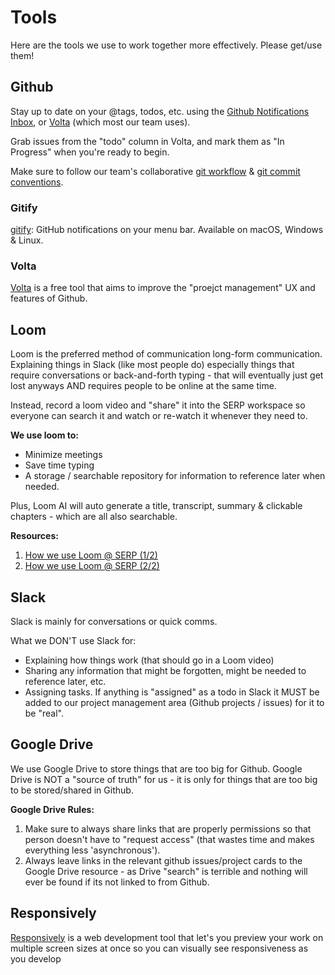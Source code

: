 # Tools

Here are the tools we use to work together more effectively. Please get/use them!

## Github

Stay up to date on your @tags, todos, etc. using the [Github Notifications Inbox](https://github.com/notifications), or [Volta](https://volta.net/) (which most our team uses).

Grab issues from the "todo" column in Volta, and mark them as "In Progress" when you're ready to begin. 

Make sure to follow our team's collaborative [git workflow][git-workflow] & [git commit conventions][git-commit-conventions].

### Gitify

[gitify](https://github.com/gitify-app/gitify): GitHub notifications on your menu bar. Available on macOS, Windows & Linux.


### Volta

[Volta](https://volta.net/) is a free tool that aims to improve the "proejct management" UX and features of Github.


## Loom

Loom is the preferred method of communication long-form communication. Explaining things in Slack (like most people do) especially things that require conversations or back-and-forth typing - that will eventually just get lost anyways AND requires people to be online at the same time.

Instead, record a loom video and "share" it into the SERP workspace so everyone can search it and watch or re-watch it whenever they need to.

**We use loom to:**
- Minimize meetings
- Save time typing
- A storage / searchable repository for information to reference later when needed.

Plus, Loom AI will auto generate a title, transcript, summary & clickable chapters - which are all also searchable.

**Resources:**
1. [How we use Loom @ SERP (1/2)](https://www.loom.com/share/99e169c977dc44178320a674f4a9c2bf?sid=2adce91a-0a91-4a06-84d5-f873797a0c77)
2. [How we use Loom @ SERP (2/2)](https://www.loom.com/share/44e587bdb33d4ef38492a1908886578b?sid=b35c078a-fd83-4601-ac80-dbfbb7e61f9a)


## Slack

Slack is mainly for conversations or quick comms.

What we DON'T use Slack for:
- Explaining how things work (that should go in a Loom video)
- Sharing any information that might be forgotten, might be needed to reference later, etc.
- Assigning tasks. If anything is "assigned" as a todo in Slack it MUST be added to our project management area (Github projects / issues) for it to be "real".


## Google Drive

We use Google Drive to store things that are too big for Github.
Google Drive is NOT a "source of truth" for us - it is only for things that are too big to be stored/shared in Github.

**Google Drive Rules:**

1. Make sure to always share links that are properly permissions so that person doesn't have to "request access" (that wastes time and makes everything less 'asynchronous').
2. Always leave links in the relevant github issues/project cards to the Google Drive resource - as Drive "search" is terrible and nothing will ever be found if its not linked to from Github.


## Responsively

[Responsively](https://responsively.app/) is a web development tool that let's you preview your work on multiple screen sizes at once so you can visually see responsiveness as you develop



<!-- links -->

[git-workflow]: /content/contributing/git-workflow.md
[git-commit-conventions]: /content/contributing/git-commit-conventions.md
